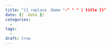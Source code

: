 ```yaml
---
title: "{{ replace .Name "-" " " | title }}"
date: {{ .Date }}
categories:
  -
tags:
  -
draft: true
---
```


